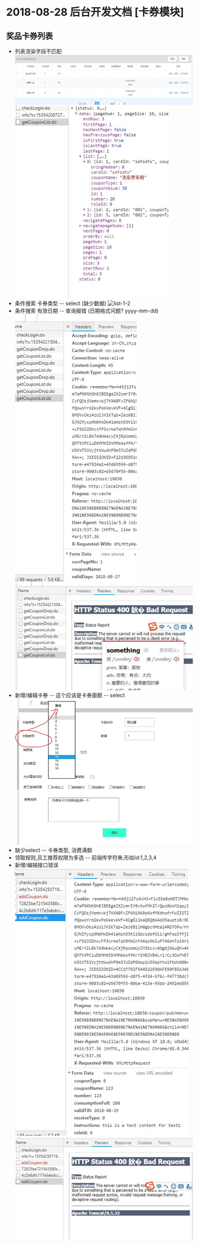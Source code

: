 2018-08-28 后台开发文档 [卡券模块]
================================

## 奖品卡券列表
+ 列表渲染字段不匹配
 ![list-1](imgs/2018-08-28/list-1.jpg)
 ![list-1-1](imgs/2018-08-28/list-1-1.jpg)
+ 条件搜索 卡券类型 -- select (缺少数据)
 ![list-1-2](imgs/2018-08-28-list-1-2.jpg)
+ 条件搜索 有效日期 -- 查询报错 (日期格式问题? yyyy-mm-dd)
 ![list-1-3](imgs/2018-08-28/list-1-3.jpg)
 ![list-1-4](imgs/2018-08-28/list-1-4.jpg)
+ 新增/编辑卡券 -- 这个应该是卡券面额 -- select
 ![list-1-5](imgs/2018-08-28/list-1-5.jpg)
+ 缺少select -- 卡券类型, 消费满额
+ 领取规则,员工推荐权限为多选 -- 前端传字符串,形如id:1,2,3,4
+ 新增/编辑接口错误
 ![list-1-6](imgs/2018-08-28/list-1-6.jpg)
 ![list-1-7](imgs/2018-08-28/list-1-7.jpg)

